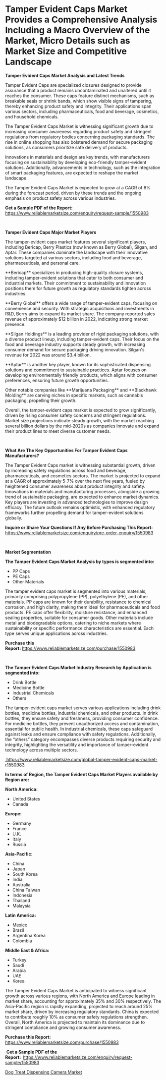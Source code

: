 <p><h1>Tamper Evident Caps Market Provides a Comprehensive Analysis Including a Macro Overview of the Market, Micro Details such as Market Size and Competitive Landscape</h1></p><p><strong>Tamper Evident Caps Market Analysis and Latest Trends</strong></p>
<p><p>Tamper Evident Caps are specialized closures designed to provide assurance that a product remains uncontaminated and unaltered until it reaches the consumer. These caps feature distinct mechanisms, such as breakable seals or shrink bands, which show visible signs of tampering, thereby enhancing product safety and integrity. Their applications span various sectors, including pharmaceuticals, food and beverage, cosmetics, and household chemicals.</p><p>The Tamper Evident Caps Market is witnessing significant growth due to increasing consumer awareness regarding product safety and stringent regulations from regulatory bodies concerning packaging standards. The rise in online shopping has also bolstered demand for secure packaging solutions, as consumers prioritize safe delivery of products. </p><p>Innovations in materials and design are key trends, with manufacturers focusing on sustainability by developing eco-friendly tamper-evident solutions. Additionally, advancements in technology, such as the integration of smart packaging features, are expected to reshape the market landscape.</p><p>The Tamper Evident Caps Market is expected to grow at a CAGR of 8% during the forecast period, driven by these trends and the ongoing emphasis on product safety across various industries.</p></p>
<p><strong>Get a Sample PDF of the Report:&nbsp;</strong> <a href="https://www.reliablemarketsize.com/enquiry/request-sample/1550983?utm_campaign=2744&utm_medium=2&utm_source=Github&utm_content=ia&utm_term=04042025&utm_id=tamper-evident-caps">https://www.reliablemarketsize.com/enquiry/request-sample/1550983</a></p>
<p>&nbsp;</p>
<p><strong>Tamper Evident Caps Major Market Players</strong></p>
<p><p>The tamper-evident caps market features several significant players, including Bericap, Berry Plastics (now known as Berry Global), Silgan, and Aptar. These companies dominate the landscape with their innovative solutions targeted at various sectors, including food and beverage, pharmaceuticals, and personal care.</p><p>**Bericap** specializes in producing high-quality closure systems, including tamper-evident solutions that cater to both consumer and industrial markets. Their commitment to sustainability and innovation positions them for future growth as regulatory standards tighten across industries.</p><p>**Berry Global** offers a wide range of tamper-evident caps, focusing on convenience and security. With strategic acquisitions and investments in R&D, Berry aims to expand its market share. The company reported sales revenue of approximately $12 billion in 2022, indicating strong market presence.</p><p>**Silgan Holdings** is a leading provider of rigid packaging solutions, with a diverse product lineup, including tamper-evident caps. Their focus on the food and beverage industry supports steady growth, with increasing consumer demand for secure packaging driving innovation. Silgan's revenue for 2022 was around $3.4 billion.</p><p>**Aptar** is another key player, known for its sophisticated dispensing solutions and commitment to sustainable practices. Aptar focuses on developing environmentally friendly products, which aligns with consumer preferences, ensuring future growth opportunities.</p><p>Other notable companies like **Marijuana Packaging** and **Blackhawk Molding** are carving niches in specific markets, such as cannabis packaging, propelling their growth.</p><p>Overall, the tamper-evident caps market is expected to grow significantly, driven by rising consumer safety concerns and stringent regulations. Market size projections indicate steady growth, with the market reaching several billion dollars by the mid-2020s as companies innovate and expand their product lines to meet diverse customer needs.</p></p>
<p>&nbsp;</p>
<p><strong>What Are The Key Opportunities For Tamper Evident Caps Manufacturers?</strong></p>
<p><p>The Tamper Evident Caps market is witnessing substantial growth, driven by increasing safety regulations across food and beverage, pharmaceuticals, and cosmetics sectors. The market is projected to expand at a CAGR of approximately 5-7% over the next five years, fueled by heightened consumer awareness about product integrity and safety. Innovations in materials and manufacturing processes, alongside a growing trend of sustainable packaging, are expected to enhance market dynamics. Key players are investing in advanced technologies to improve design efficacy. The future outlook remains optimistic, with enhanced regulatory frameworks further propelling demand for tamper-evident solutions globally.</p></p>
<p><strong>Inquire or Share Your Questions If Any Before Purchasing This Report:</strong> <a href="https://www.reliablemarketsize.com/enquiry/pre-order-enquiry/1550983?utm_campaign=2744&utm_medium=2&utm_source=Github&utm_content=ia&utm_term=04042025&utm_id=tamper-evident-caps">https://www.reliablemarketsize.com/enquiry/pre-order-enquiry/1550983</a></p>
<p>&nbsp;</p>
<p><strong>Market Segmentation</strong></p>
<p><strong>The Tamper Evident Caps Market Analysis by types is segmented into:</strong></p>
<p><ul><li>PP Caps</li><li>PE Caps</li><li>Other Materials</li></ul></p>
<p><p>The tamper evident caps market is segmented into various materials, primarily comprising polypropylene (PP), polyethylene (PE), and other materials. PP caps are known for their durability, resistance to chemical corrosion, and high clarity, making them ideal for pharmaceuticals and food products. PE caps offer flexibility, moisture resistance, and enhanced sealing properties, suitable for consumer goods. Other materials include metal and biodegradable options, catering to niche markets where sustainability or specific performance characteristics are essential. Each type serves unique applications across industries.</p></p>
<p><strong>Purchase this Report:&nbsp;</strong><a href="https://www.reliablemarketsize.com/purchase/1550983?utm_campaign=2744&utm_medium=2&utm_source=Github&utm_content=ia&utm_term=04042025&utm_id=tamper-evident-caps">https://www.reliablemarketsize.com/purchase/1550983</a></p>
<p>&nbsp;</p>
<p><strong>The Tamper Evident Caps Market Industry Research by Application is segmented into:</strong></p>
<p><ul><li>Drink Bottle</li><li>Medicine Bottle</li><li>Industrial Chemicals</li><li>Others</li></ul></p>
<p><p>The tamper-evident caps market serves various applications including drink bottles, medicine bottles, industrial chemicals, and other products. In drink bottles, they ensure safety and freshness, providing consumer confidence. For medicine bottles, they prevent unauthorized access and contamination, essential for public health. In industrial chemicals, these caps safeguard against leaks and ensure compliance with safety regulations. Additionally, the “others” category encompasses diverse products requiring security and integrity, highlighting the versatility and importance of tamper-evident technology across multiple sectors.</p></p>
<p><a href="https://www.reliablemarketsize.com/global-tamper-evident-caps-market-r1550983?utm_campaign=2744&utm_medium=2&utm_source=Github&utm_content=ia&utm_term=04042025&utm_id=tamper-evident-caps">&nbsp;https://www.reliablemarketsize.com/global-tamper-evident-caps-market-r1550983</a></p>
<p><strong>In terms of Region, the Tamper Evident Caps Market Players available by Region are:</strong></p>
<p>
    <p> <strong> North America: </strong>
        <ul>
            <li>United States</li>
            <li>Canada</li>
        </ul>
        </p> 
    <p> <strong> Europe: </strong>
        <ul>
            <li>Germany</li>
            <li>France</li>
            <li>U.K.</li>
            <li>Italy</li>
            <li>Russia</li>
        </ul>
        </p> 
    <p> <strong> Asia-Pacific: </strong>
        <ul>
            <li>China</li>
            <li>Japan</li>
            <li>South Korea</li>
            <li>India</li>
            <li>Australia</li>
            <li>China Taiwan</li>
            <li>Indonesia</li>
            <li>Thailand</li>
            <li>Malaysia</li>
        </ul>
        </p> 
    <p> <strong> Latin America: </strong>
        <ul>
            <li>Mexico</li>
            <li>Brazil</li>
            <li>Argentina Korea</li>
            <li>Colombia</li>
        </ul>
        </p> 
    <p> <strong> Middle East & Africa: </strong>
        <ul>
            <li>Turkey</li>
            <li>Saudi</li>
            <li>Arabia</li>
            <li>UAE</li>
            <li>Korea</li>
        </ul>
    </p>
    </p>
<p><p>The Tamper Evident Caps Market is anticipated to witness significant growth across various regions, with North America and Europe leading in market share, accounting for approximately 35% and 30% respectively. The Asia-Pacific region is rapidly expanding, projected to reach around 25% market share, driven by increasing regulatory standards. China is expected to contribute roughly 10% as consumer safety regulations strengthen. Overall, North America is projected to maintain its dominance due to stringent compliance and growing consumer awareness.</p></p>
<p><strong>Purchase this Report: </strong><a href="https://www.reliablemarketsize.com/purchase/1550983?utm_campaign=2744&utm_medium=2&utm_source=Github&utm_content=ia&utm_term=04042025&utm_id=tamper-evident-caps">https://www.reliablemarketsize.com/purchase/1550983</a></p>
<p>&nbsp;<strong>Get a Sample PDF of the Report:&nbsp;&nbsp;</strong><a href="https://www.reliablemarketsize.com/enquiry/request-sample/1550983?utm_campaign=2744&utm_medium=2&utm_source=Github&utm_content=ia&utm_term=04042025&utm_id=tamper-evident-caps">https://www.reliablemarketsize.com/enquiry/request-sample/1550983</a></p>
<p><strong></strong></p>
<p><p><a href="https://github.com/carendesrochers299/Market-Research-Report-List-1/blob/main/dog-treat-dispensing-camera-market.md?utm_campaign=2744&utm_medium=2&utm_source=Github&utm_content=ia&utm_term=04042025&utm_id=tamper-evident-caps">Dog Treat Dispensing Camera Market</a></p></p>